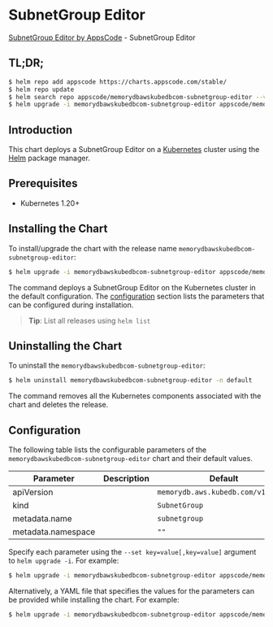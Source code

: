 # SubnetGroup Editor

[SubnetGroup Editor by AppsCode](https://appscode.com) - SubnetGroup Editor

## TL;DR;

```bash
$ helm repo add appscode https://charts.appscode.com/stable/
$ helm repo update
$ helm search repo appscode/memorydbawskubedbcom-subnetgroup-editor --version=v0.27.0
$ helm upgrade -i memorydbawskubedbcom-subnetgroup-editor appscode/memorydbawskubedbcom-subnetgroup-editor -n default --create-namespace --version=v0.27.0
```

## Introduction

This chart deploys a SubnetGroup Editor on a [Kubernetes](http://kubernetes.io) cluster using the [Helm](https://helm.sh) package manager.

## Prerequisites

- Kubernetes 1.20+

## Installing the Chart

To install/upgrade the chart with the release name `memorydbawskubedbcom-subnetgroup-editor`:

```bash
$ helm upgrade -i memorydbawskubedbcom-subnetgroup-editor appscode/memorydbawskubedbcom-subnetgroup-editor -n default --create-namespace --version=v0.27.0
```

The command deploys a SubnetGroup Editor on the Kubernetes cluster in the default configuration. The [configuration](#configuration) section lists the parameters that can be configured during installation.

> **Tip**: List all releases using `helm list`

## Uninstalling the Chart

To uninstall the `memorydbawskubedbcom-subnetgroup-editor`:

```bash
$ helm uninstall memorydbawskubedbcom-subnetgroup-editor -n default
```

The command removes all the Kubernetes components associated with the chart and deletes the release.

## Configuration

The following table lists the configurable parameters of the `memorydbawskubedbcom-subnetgroup-editor` chart and their default values.

|     Parameter      | Description |                    Default                    |
|--------------------|-------------|-----------------------------------------------|
| apiVersion         |             | <code>memorydb.aws.kubedb.com/v1alpha1</code> |
| kind               |             | <code>SubnetGroup</code>                      |
| metadata.name      |             | <code>subnetgroup</code>                      |
| metadata.namespace |             | <code>""</code>                               |


Specify each parameter using the `--set key=value[,key=value]` argument to `helm upgrade -i`. For example:

```bash
$ helm upgrade -i memorydbawskubedbcom-subnetgroup-editor appscode/memorydbawskubedbcom-subnetgroup-editor -n default --create-namespace --version=v0.27.0 --set apiVersion=memorydb.aws.kubedb.com/v1alpha1
```

Alternatively, a YAML file that specifies the values for the parameters can be provided while
installing the chart. For example:

```bash
$ helm upgrade -i memorydbawskubedbcom-subnetgroup-editor appscode/memorydbawskubedbcom-subnetgroup-editor -n default --create-namespace --version=v0.27.0 --values values.yaml
```
